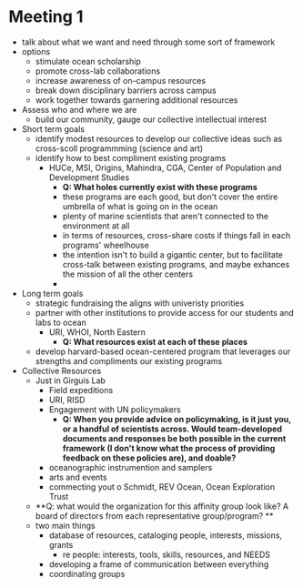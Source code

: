 # Meeting 1
- talk about what we want and need through some sort of framework
- options
	- stimulate ocean scholarship
	- promote cross-lab collaborations
	- increase awareness of on-campus resources
	- break down disciplinary barriers across campus
	- work together towards garnering additional resources
- Assess who and where we are
	- build our community, gauge our collective intellectual interest
- Short term goals
	- identify modest resources to develop our collective ideas such as cross-scoll programmming (science and art)
	- identify how to best compliment existing programs
		- HUCe, MSI, Origins, Mahindra, CGA, Center of Population and Development Studies
			- **Q: What holes currently exist with these programs**
			- these programs are each good, but don't cover the entire umbrella of what is going on in the ocean
			- plenty of marine scientists that aren't connected to the environment at all
			- in terms of resources, cross-share costs if things fall in each programs' wheelhouse
			- the intention isn't to build a gigantic center, but to facilitate cross-talk between existing programs, and maybe exhances the mission of all the other centers
			- 
- Long term goals
	- strategic fundraising the aligns with univeristy priorities
	- partner with other institutions to provide access for our students and labs to ocean
		- URI, WHOI, North Eastern
			- **Q: What resources exist at each of these places**
	- develop harvard-based ocean-centered program that leverages our strengths and compliments our existing programs
- Collective Resources
	- Just in Girguis Lab
		- Field expeditions
		- URI, RISD
		- Engagement with UN policymakers
			- **Q: When you provide advice on policymaking, is it just you, or a handful of scientists across. Would team-developed documents and responses be both possible in the current framework (I don't know what the process of providing feedback on these policies are), and doable?**
		- oceanographic instrumention and samplers
		- arts and events
		- commecting yout o Schmidt, REV Ocean, Ocean Exploration Trust
	- **Q: what would the organization for this affinity group look like? A board of directors from each representative group/program? **
	- two main things
		- database of resources, cataloging people, interests, missions, grants
			- re people: interests, tools, skills, resources, and NEEDS
		- developing a frame of communication between everything
		- coordinating groups